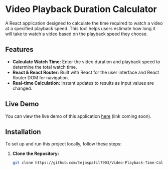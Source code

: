 # Video Playback Duration Calculator

A React application designed to calculate the time required to watch a video at a specified playback speed. This tool helps users estimate how long it will take to watch a video based on the playback speed they choose.

## Features

- **Calculate Watch Time:** Enter the video duration and playback speed to determine the total watch time.
- **React & React Router:** Built with React for the user interface and React Router DOM for navigation.
- **Real-time Calculation:** Instant updates to results as input values are changed.

## Live Demo

You can view the live demo of this application [here](https://video-playback-time-calculator-ashy.vercel.app/) (link coming soon).

## Installation

To set up and run this project locally, follow these steps:

1. **Clone the Repository:**

   ```bash
   git clone https://github.com/tejaspatil7903/Video-Playback-Time-Calculator.git
